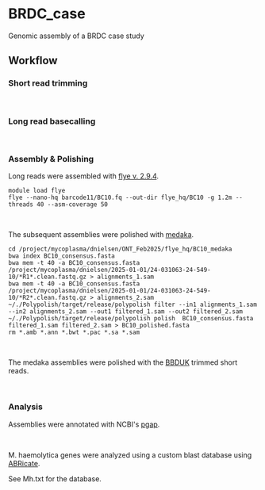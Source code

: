 # BRDC_case
Genomic assembly of a BRDC case study


## Workflow
### Short read trimming

<br>

### Long read basecalling

<br>

### Assembly & Polishing
Long reads were assembled with [flye v. 2.9.4](https://github.com/mikolmogorov/Flye/blob/flye/docs/USAGE.md).
```
module load flye
flye --nano-hq barcode11/BC10.fq --out-dir flye_hq/BC10 -g 1.2m --threads 40 --asm-coverage 50
```

<br>

The subsequent assemblies were polished with [medaka](https://github.com/nanoporetech/medaka).

```
cd /project/mycoplasma/dnielsen/ONT_Feb2025/flye_hq/BC10_medaka
bwa index BC10_consensus.fasta
bwa mem -t 40 -a BC10_consensus.fasta /project/mycoplasma/dnielsen/2025-01-01/24-031063-24-549-10/*R1*.clean.fastq.gz > alignments_1.sam
bwa mem -t 40 -a BC10_consensus.fasta /project/mycoplasma/dnielsen/2025-01-01/24-031063-24-549-10/*R2*.clean.fastq.gz > alignments_2.sam
~/./Polypolish/target/release/polypolish filter --in1 alignments_1.sam --in2 alignments_2.sam --out1 filtered_1.sam --out2 filtered_2.sam
~/./Polypolish/target/release/polypolish polish  BC10_consensus.fasta filtered_1.sam filtered_2.sam > BC10_polished.fasta
rm *.amb *.ann *.bwt *.pac *.sa *.sam
```

<br>

The medaka assemblies were polished with the [BBDUK](https://github.com/BioInfoTools/BBMap/blob/master/sh/bbduk.sh) trimmed short reads.
``` ```

<br>

### Analysis
Assemblies were annotated with NCBI's [pgap](https://github.com/ncbi/pgap/tree/master/bacterial_annot). 

<br>

M. haemolytica genes were analyzed using a custom blast database using [ABRicate](https://github.com/boasvdp/extract_genes_ABRicate). 

See Mh.txt for the database.
